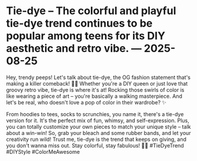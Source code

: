 # Tie-dye – The colorful and playful tie-dye trend continues to be popular among teens for its DIY aesthetic and retro vibe. — 2025-08-25

Hey, trendy peeps! Let's talk about tie-dye, the OG fashion statement that's making a killer comeback! 🌈💥 Whether you're a DIY queen or just love that groovy retro vibe, tie-dye is where it's at! Rocking those swirls of color is like wearing a piece of art – you're basically a walking masterpiece. And let's be real, who doesn't love a pop of color in their wardrobe? ✨

From hoodies to tees, socks to scrunchies, you name it, there's a tie-dye version for it. It's the perfect mix of fun, whimsy, and self-expression. Plus, you can totally customize your own pieces to match your unique style – talk about a win-win! So, grab your bleach and some rubber bands, and let your creativity run wild! Trust me, tie-dye is the trend that keeps on giving, and you don't wanna miss out. Stay colorful, stay fabulous! 🎨🌟 #TieDyeTrend #DIYStyle #ColorMeAwesome